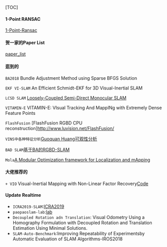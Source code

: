 [TOC]

#### 1-Point RANSAC

[1-Point-Ransac](./paper_list/1-point-RANSAC.md)
#### 贺一家的Paper List
[paper_list](./heyijia_paper_list.md)
#### 逛到的
`BA2018` Bundle Adjustment Method using Sparse BFGS Solution

`EKF VI-SLAM` An Efficient Schmidt-EKF for 3D Visual-Inertial SLAM

`LCSD SLAM` [Loosely-Coupled Semi-Direct Monocular SLAM](https://github.com/sunghoon031/LCSD_SLAM)

`VITAMIN-E` VITAMIN-E: VIsual Tracking And MappINg with Extremely Dense Feature Points

`FlashFusion` [FlashFusion RGBD CPU reconstruction]http://www.luvision.net/FlashFusion/

`VINS中各种特征分析`[Guoquan Huang可观性分析](https://arxiv.org/pdf/1805.05876.pdf)

`BAD SLAM`[基于BA的RGBD-SLAM](https://github.com/ETH3D/badslam)

`Mola`[A Modular Optimization framework for Localization and mApping](https://github.com/MOLAorg/mola/)
#### 大佬推荐的
`+ VIO` Visual-Inertial Mapping with Non-Linear Factor Recovery[Code](https://github.com/VladyslavUsenko/basalt-mirror)



#### Update Realtime

+ `ICRA2019-SLAM`:[ICRA2019](./paper_list/ICRA2019.md)
+ `paopaoslam-lab`:[lab](./paper_list/paopaoslam-2019-07-17-lab.md)
+ `Decoupled Rotation adn Translation`: Visual Odometry Using a Homography Formulation with Decoupled Rotation and Translation Estimation Using Minimal Solutions.
+ `SLAM-Auto-Benchmark`:Improving Repeatability of Experimentsby Automatic Evaluation of SLAM Algorithms-IROS2018
